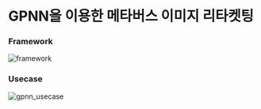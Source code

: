 # GPNN을 이용한 메타버스 이미지 리타켓팅
### Framework

![framework](https://github.com/coolho1129/Metaverse-Background-Research/assets/111948424/918d9675-92c4-439f-8c06-e6d7475e520b)

### Usecase

![gpnn_usecase](https://github.com/coolho1129/Metaverse-Background-Research/assets/111948424/0b14329b-ed4b-4da8-a831-3103baf1807b)
